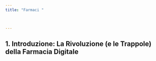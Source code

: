 ```yaml
---
title: "Farmaci "
 


---
```



## 1. Introduzione: La Rivoluzione (e le Trappole) della Farmacia Digitale  
